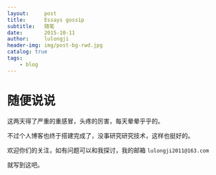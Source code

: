 ```yaml
---
layout:     post
title:      Essays gossip
subtitle:   随笔
date:       2015-10-11
author:     lulongji
header-img: img/post-bg-rwd.jpg
catalog: true
tags:
    - blog
---
```


# 随便说说

这两天得了严重的重感冒，头疼的厉害，每天晕晕乎乎的。

不过个人博客也终于搭建完成了，没事研究研究技术，这样也挺好的。

欢迎你们的关注，如有问题可以和我探讨，我的邮箱 `lulongji2011@163.com`

就写到这吧。
